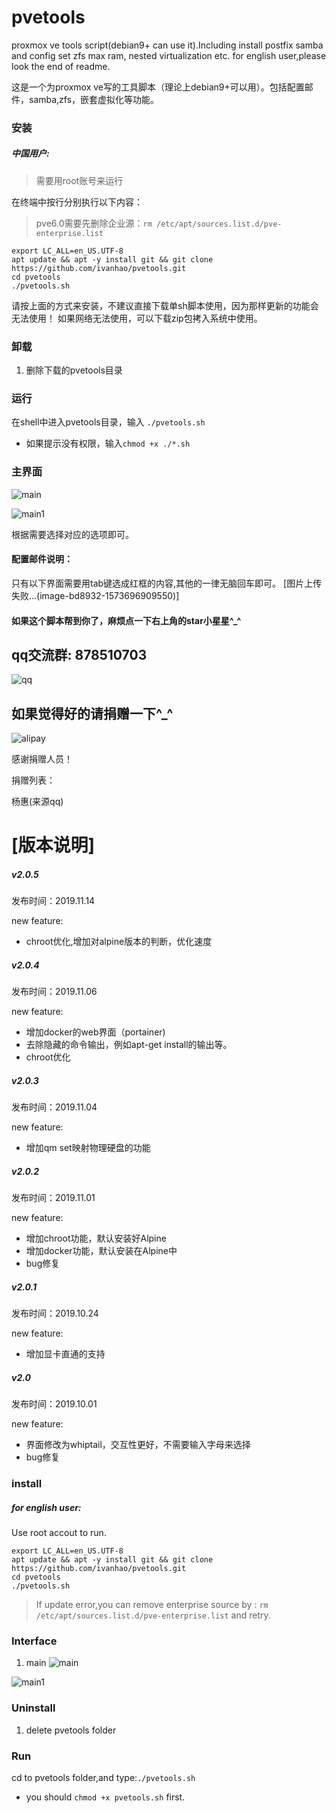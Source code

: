 # pvetools
proxmox ve tools script(debian9+ can use it).Including install postfix samba and config set zfs max ram, nested virtualization etc.
for english user,please look the end of readme.

这是一个为proxmox ve写的工具脚本（理论上debian9+可以用）。包括配置邮件，samba,zfs，嵌套虚拟化等功能。



### 安装

##### 中国用户:

> 需要用root账号来运行

在终端中按行分别执行以下内容：

>pve6.0需要先删除企业源：`rm /etc/apt/sources.list.d/pve-enterprise.list`

```
export LC_ALL=en_US.UTF-8
apt update && apt -y install git && git clone https://github.com/ivanhao/pvetools.git
cd pvetools
./pvetools.sh
```
请按上面的方式来安装，不建议直接下载单sh脚本使用，因为那样更新的功能会无法使用！
如果网络无法使用，可以下载zip包拷入系统中使用。

### 卸载
1. 删除下载的pvetools目录


### 运行

在shell中进入pvetools目录，输入
`
./pvetools.sh
`
* 如果提示没有权限，输入`chmod +x ./*.sh`

### 主界面

![main](https://upload-images.jianshu.io/upload_images/4171480-b42e98a6ddb84d9c.png?imageMogr2/auto-orient/strip%7CimageView2/2/w/1240)

![main1](https://upload-images.jianshu.io/upload_images/4171480-31d225599bde97b3.png?imageMogr2/auto-orient/strip%7CimageView2/2/w/1240)


根据需要选择对应的选项即可。

#### 配置邮件说明：

只有以下界面需要用tab键选成红框的内容,其他的一律无脑回车即可。
[图片上传失败...(image-bd8932-1573696909550)]


#### 如果这个脚本帮到你了，麻烦点一下右上角的star小星星^_^

## qq交流群: 878510703

![qq](http://upload-images.jianshu.io/upload_images/4171480-e0204ead0fb41d5e.jpg)

## 如果觉得好的请捐赠一下^_^
![alipay](https://upload-images.jianshu.io/upload_images/4171480-04c3ebb5c11cfdf9.png?imageMogr2/auto-orient/strip%7CimageView2/2/w/1240)


感谢捐赠人员！

捐赠列表：

杨惠(来源qq)    


# [版本说明]
##### v2.0.5
发布时间：2019.11.14

new feature:
- chroot优化,增加对alpine版本的判断，优化速度


##### v2.0.4
发布时间：2019.11.06

new feature:
- 增加docker的web界面（portainer)
- 去除隐藏的命令输出，例如apt-get install的输出等。
- chroot优化


##### v2.0.3
发布时间：2019.11.04

new feature:
- 增加qm set映射物理硬盘的功能


##### v2.0.2
发布时间：2019.11.01

new feature:
- 增加chroot功能，默认安装好Alpine
- 增加docker功能，默认安装在Alpine中
- bug修复

##### v2.0.1  
发布时间：2019.10.24

new feature:
- 增加显卡直通的支持


##### v2.0  
发布时间：2019.10.01

new feature:
- 界面修改为whiptail，交互性更好，不需要输入字母来选择
- bug修复

### install

##### for english user:

Use root accout to run.

```
export LC_ALL=en_US.UTF-8
apt update && apt -y install git && git clone https://github.com/ivanhao/pvetools.git
cd pvetools
./pvetools.sh
```
>If update error,you can remove enterprise source by : `rm /etc/apt/sources.list.d/pve-enterprise.list` and retry.

### Interface
1. main
![main](https://upload-images.jianshu.io/upload_images/4171480-b42e98a6ddb84d9c.png?imageMogr2/auto-orient/strip%7CimageView2/2/w/1240)

![main1](https://upload-images.jianshu.io/upload_images/4171480-a6131f468efdc57a.png?imageMogr2/auto-orient/strip%7CimageView2/2/w/1240)


### Uninstall 
1. delete pvetools folder

### Run
cd to pvetools folder,and type:`./pvetools.sh`
* you should `chmod +x pvetools.sh` first.



